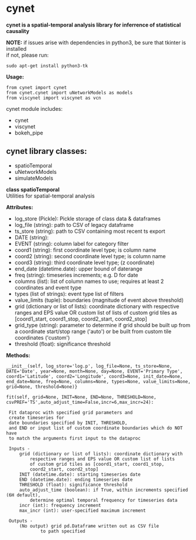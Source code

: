 cynet
=====

 **cynet is a spatial-temporal analysis library for inferrence of statistical causality**

**NOTE:** if issues arise with dependencies in python3, be sure that tkinter is installed  
if not, please run:


	sudo apt-get install python3-tk


**Usage:**


	from cynet import cynet
	from cynet.cynet import uNetworkModels as models
	from viscynet import viscynet as vcn


cynet module includes:  
-   cynet
-   viscynet
-   bokeh\_pipe

cynet library classes:
----------------------

-   spatioTemporal
-   uNetworkModels
-   simulateModels

**class spatioTemporal**  
Utilities for spatial-temporal analysis

**Attributes:**  

-   log\_store (Pickle): Pickle storage of class data & dataframes
-   log\_file (string): path to CSV of legacy dataframe
-   ts\_store (string): path to CSV containing most recent ts export
-   DATE (string):
-   EVENT (string): column label for category filter
-   coord1 (string): first coordinate level type; is column name
-   coord2 (string): second coordinate level type; is column name
-   coord3 (string): third coordinate level type; (z coordinate)
-   end\_date (datetime.date): upper bound of daterange
-   freq (string): timeseries increments; e.g. D for date
-   columns (list): list of column names to use; requires at least 2 coordinates and event type
-   types (list of strings): event type list of filters
-   value\_limits (tuple): boundaries (magnitude of event above threshold)
-   grid (dictionary or list of lists): coordinate dictionary with respective ranges and EPS value OR custom list of lists of custom grid tiles as [coord1\_start, coord1\_stop, coord2\_start, coord2\_stop]
-   grid\_type (string): parameter to determine if grid should be built up from a coordinate start/stop range ('auto') or be built from custom tile coordinates ('custom')
-   threshold (float): significance threshold

**Methods:**


	__init__(self, log_store='log.p', log_file=None, ts_store=None, DATE='Date', year=None, month=None, day=None, EVENT='Primary Type', coord1='Latitude', coord2='Longitude', coord3=None, init_date=None, end_date=None, freq=None, columns=None, types=None, value_limits=None, grid=None, threshold=None)}

	fit(self, grid=None, INIT=None, END=None, THRESHOLD=None, csvPREF='TS',auto_adjust_time=False,incr=6,max_incr=24):

     Fit dataproc with specified grid parameters and
     create timeseries for
     date boundaries specified by INIT, THRESHOLD,
     and END or input list of custom coordinate boundaries which do NOT have
     to match the arguments first input to the dataproc

     Inputs -
         grid (dictionary or list of lists): coordinate dictionary with
             respective ranges and EPS value OR custom list of lists
             of custom grid tiles as [coord1_start, coord1_stop,
             coord2_start, coord2_stop]
         INIT (datetime.date): starting timeseries date
         END (datetime.date): ending timeseries date
         THRESHOLD (float): significance threshold
         auto_adjust_time (boolean): if True, within increments specified (6H default),
             determine optimal temporal frequency for timeseries data
         incr (int): frequency increment
         max_incr (int): user-specified maximum increment

     Outputs -
         (No output) grid pd.Dataframe written out as CSV file
                 to path specified

